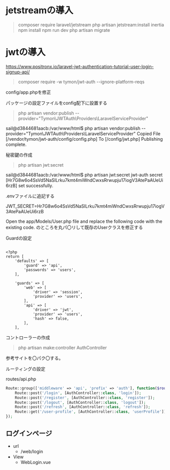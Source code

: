 
# jetstreamの導入

> composer require laravel/jetstream
> php artisan jetstream:install inertia
> npm install
> npm run dev
> php artisan migrate

# jwtの導入

https://www.positronx.io/laravel-jwt-authentication-tutorial-user-login-signup-api/

> composer require -w tymon/jwt-auth --ignore-platform-reqs

config/app.phpを修正

パッケージの設定ファイルをconfig配下に設置する

> php artisan vendor:publish --provider="Tymon\JWTAuth\Providers\LaravelServiceProvider"

sail@d3844681aacb:/var/www/html$ php artisan vendor:publish --provider="Tymon\JWTAuth\Providers\LaravelServiceProvider"
Copied File [/vendor/tymon/jwt-auth/config/config.php] To [/config/jwt.php]
Publishing complete.


秘密鍵の作成

> php artisan jwt:secret

sail@d3844681aacb:/var/www/html$ php artisan jwt:secret
jwt-auth secret [Hr7G8w6o4SsVd5NaSILrku7kmt4miWndCwxsRrwupju17iogV3AtePaAUeUi6rzB] set successfully.


.envファイルに追記する

JWT_SECRET=Hr7G8w6o4SsVd5NaSILrku7kmt4miWndCwxsRrwupju17iogV3AtePaAUeUi6rzB

Open the app/Models/User.php file and replace the following code with the existing code.
のところを丸パ〇リして既存のUserクラスを修正する

Guardの設定

```

<?php
return [
    'defaults' => [
        'guard' => 'api',
        'passwords' => 'users',
    ],

    'guards' => [
        'web' => [
            'driver' => 'session',
            'provider' => 'users',
        ],
        'api' => [
            'driver' => 'jwt',
            'provider' => 'users',
            'hash' => false,
        ],
    ],
```

コントローラーの作成

> php artisan make:controller AuthController

参考サイトを〇パク〇する。

ルーティングの設定

routes/api.php

```php
Route::group(['middleware' => 'api', 'prefix' => 'auth'], function($router) {
    Route::post('/login', [AuthController::class, 'login']);
    Route::post('/register', [AuthController::class, 'register']);
    Route::post('/logout', [AuthController::class, 'logout']);
    Route::post('/refresh', [AuthController::class, 'refresh']);
    Route::get('/user-profile', [AuthController::class, 'userProfile']); 
});
```

## ログインページ

* url
  * /web/login
* View
  * WebLogin.vue




